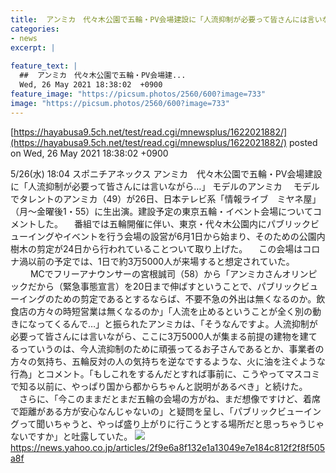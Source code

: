 ```yaml
---
title:  アンミカ　代々木公園で五輪・PV会場建設に「人流抑制が必要って皆さんには言いながら…」  
categories:
- news
excerpt: |
  
feature_text: |
  ##  アンミカ　代々木公園で五輪・PV会場建...
  Wed, 26 May 2021 18:38:02  +0900
feature_image: "https://picsum.photos/2560/600?image=733"
image: "https://picsum.photos/2560/600?image=733"
---
```


[https://hayabusa9.5ch.net/test/read.cgi/mnewsplus/1622021882/](https://hayabusa9.5ch.net/test/read.cgi/mnewsplus/1622021882/)
posted on Wed, 26 May 2021 18:38:02  +0900

<!--more-->

5/26(水) 18:04 スポニチアネックス アンミカ　代々木公園で五輪・PV会場建設に「人流抑制が必要って皆さんには言いながら…」 モデルのアンミカ 　モデルでタレントのアンミカ（49）が26日、日本テレビ系「情報ライブ　ミヤネ屋」（月〜金曜後1・55）に生出演。建設予定の東京五輪・イベント会場についてコメントした。 　番組では五輪開催に伴い、東京・代々木公園内にパブリックビューイングやイベントを行う会場の設営が6月1日から始まり、そのための公園内樹木の剪定が24日から行われていることついて取り上げた。 　この会場はコロナ渦以前の予定では、1日で約3万5000人が来場すると想定されていた。 　 　MCでフリーアナウンサーの宮根誠司（58）から「アンミカさんオリンピックだから（緊急事態宣言）を20日まで伸ばすということで、パブリックビューイングのための剪定であるとするならば、不要不急の外出は無くなるのか。飲食店の方々の時短営業は無くなるのか」「人流を止めるということが全く別の動きになってくるんで…」と振られたアンミカは、「そうなんですよ。人流抑制が必要って皆さんには言いながら、ここに3万5000人が集まる前提の建物を建てるっていうのは、今人流抑制のために頑張ってるお子さんであるとか、事業者の方々の気持ち、五輪反対の人の気持ちを逆なでするような、火に油を注ぐような行為」とコメント。「もしこれをするんだとすれば事前に、こうやってマスコミで知る以前に、やっぱり国から都からちゃんと説明があるべき」と続けた。 　さらに、「今このままだとまだ五輪の会場の方がね、まだ想像ですけど、着席で距離がある方が安心なんじゃないの」と疑問を呈し、「パブリックビューイングって聞いちゃうと、やっぱ盛り上がりに行こうとする場所だと思っちゃうじゃないですか」と吐露していた。 ![](https://amd-pctr.c.yimg.jp/r/iwiz-amd/20210526-00000193-spnannex-000-4-view.jpg) https://news.yahoo.co.jp/articles/2f9e6a8f132e1a13049e7e184c812f2f8f505a8f
